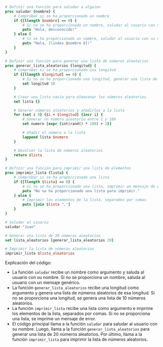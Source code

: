 ```tcl
# Definir una función para saludar a alguien
proc saludar {nombre} {
    # Comprobar si se ha proporcionado un nombre
    if {[llength $nombre] == 0} {
        # Si no se ha proporcionado un nombre, saludar al usuario con un mensaje genérico
        puts "Hola, desconocido!"
    } else {
        # Si se ha proporcionado un nombre, saludar al usuario con su nombre
        puts "Hola, [lindex $nombre 0]!"
    }
}

# Definir una función para generar una lista de números aleatorios
proc generar_lista_aleatorios {longitud} {
    # Comprobar si se ha proporcionado una longitud
    if {[llength $longitud] == 0} {
        # Si no se ha proporcionado una longitud, generar una lista de 10 números aleatorios
        set longitud 10
    }

    # Crear una lista vacía para almacenar los números aleatorios
    set lista {}

    # Generar números aleatorios y añadirlos a la lista
    for {set i 0} {$i < $longitud} {incr i} {
        # Generar un número aleatorio entre 1 y 100
        set numero [expr {int(rand() * 100) + 1}]

        # Añadir el número a la lista
        lappend lista $numero
    }

    # Devolver la lista de números aleatorios
    return $lista
}

# Definir una función para imprimir una lista de elementos
proc imprimir_lista {lista} {
    # Comprobar si se ha proporcionado una lista
    if {[llength $lista] == 0} {
        # Si no se ha proporcionado una lista, imprimir un mensaje de error
        puts "No se ha proporcionado una lista para imprimir."
    } else {
        # Imprimir los elementos de la lista, separados por comas
        puts [join $lista ","]
    }
}

# Saludar al usuario
saludar "Juan"

# Generar una lista de 20 números aleatorios
set lista_aleatorios [generar_lista_aleatorios 20]

# Imprimir la lista de números aleatorios
imprimir_lista $lista_aleatorios
```

Explicación del código:

* La función `saludar` recibe un nombre como argumento y saluda al usuario con su nombre. Si no se proporciona un nombre, saluda al usuario con un mensaje genérico.
* La función `generar_lista_aleatorios` recibe una longitud como argumento y genera una lista de números aleatorios de esa longitud. Si no se proporciona una longitud, se genera una lista de 10 números aleatorios.
* La función `imprimir_lista` recibe una lista como argumento e imprime los elementos de la lista, separados por comas. Si no se proporciona una lista, se imprime un mensaje de error.
* El código principal llama a la función `saludar` para saludar al usuario con su nombre. Luego, llama a la función `generar_lista_aleatorios` para generar una lista de 20 números aleatorios. Por último, llama a la función `imprimir_lista` para imprimir la lista de números aleatorios.